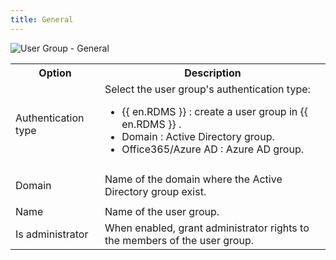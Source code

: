```yaml
---
title: General
---
```


![User Group - General](/img/en/server/ServerOp8009.png)

<table>
	<tr>
		<th>
Option 
		</th>
		<th>
Description 
		</th>
	</tr>
	<tr>
		<td>
Authentication type 
		</td>
		<td>
Select the user group's authentication type:  

* {{ en.RDMS }} : create a user group in {{ en.RDMS }} . 
* Domain : Active Directory group. 
* Office365/Azure AD : Azure AD group. 
		</td>
	</tr>
	<tr>
		<td>
Domain 
		</td>
		<td>
Name of the domain where the Active Directory group exist. 
		</td>
	</tr>
	<tr>
		<td>
Name 
		</td>
		<td>
Name of the user group. 
		</td>
	</tr>
	<tr>
		<td>
Is administrator 
		</td>
		<td>
When enabled, grant administrator rights to the members of the user group. 
		</td>
	</tr>
</table>


